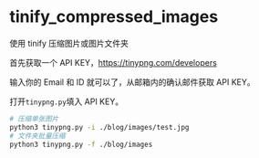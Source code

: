 # tinify_compressed_images

使用 tinify 压缩图片或图片文件夹

首先获取一个 API KEY，https://tinypng.com/developers

输入你的 Email 和 ID 就可以了，从邮箱内的确认邮件获取 API KEY。

打开`tinypng.py`填入 API KEY。

```bash
# 压缩单张图片
python3 tinypng.py -i ./blog/images/test.jpg
# 文件夹批量压缩
python3 tinypng.py -f ./blog/images
```
